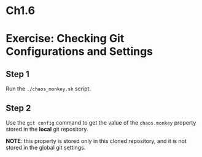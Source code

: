 # Ch1.6
# Exercise: Checking Git Configurations and Settings

## Step 1
Run the `./chaos_monkey.sh` script.

## Step 2
Use the `git config` command to get the value of the `chaos.monkey` property stored in the **local** git repository.

**NOTE**: this property is stored only in this cloned repository, and it is not stored in the global git settings.
